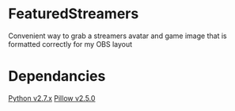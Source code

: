 FeaturedStreamers
=================
Convenient way to grab a streamers avatar and game image that is formatted correctly for my OBS layout

Dependancies
=================
[Python v2.7.x](https://www.python.org/downloads/)
[Pillow v2.5.0](http://pillow.readthedocs.org/en/latest/installation.html)
